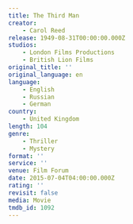 ```yaml
---
title: The Third Man
creator:
    - Carol Reed
release: 1949-08-31T00:00:00.000Z
studios:
    - London Films Productions
    - British Lion Films
original_title: ''
original_language: en
language:
    - English
    - Russian
    - German
country:
    - United Kingdom
length: 104
genre:
    - Thriller
    - Mystery
format: ''
service: ''
venue: Film Forum
date: 2015-07-04T04:00:00.000Z
rating: ''
revisit: false
media: Movie
tmdb_id: 1092
---
```



